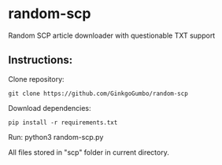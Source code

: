 # random-scp
Random SCP article downloader with questionable TXT support

## Instructions:

Clone repository:
```
git clone https://github.com/GinkgoGumbo/random-scp
```

Download dependencies:
```
pip install -r requirements.txt
```

Run:
python3 random-scp.py

All files stored in "scp" folder in current directory.
